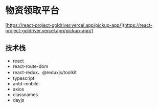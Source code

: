 # 物资领取平台

[https://react-project-goldriver.vercel.app/pickup-app/](https://react-project-goldriver.vercel.app/pickup-app/)

## 技术栈

* react
* react-route-dom
* react-redux、@reduxjs/toolkit
* typescript
* antd-mobile
* axios
* classnames
* dayjs
